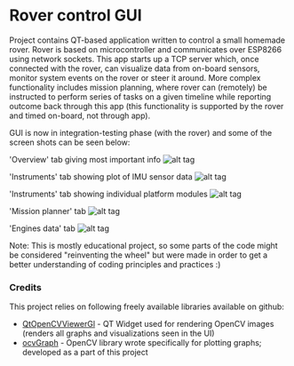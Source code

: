 # Rover control GUI

Project contains QT-based application written to control a small homemade rover. Rover is based on microcontroller and communicates over ESP8266 using network sockets. This app starts up a TCP server which, once connected with the rover, can visualize data from on-board sensors, monitor system events on the rover or steer it around. More complex functionality includes mission planning, where rover can (remotely) be instructed to perform series of tasks on a given timeline while reporting outcome back through this app (this functionality is supported by the rover and timed on-board, not through app).

GUI is now in integration-testing phase (with the rover) and some of the screen shots can be seen below:


'Overview' tab giving most important info
![alt tag](https://hsr.duckdns.org/images/roverGUI/guiOver.png)


'Instruments' tab showing plot of IMU sensor data
![alt tag](https://hsr.duckdns.org/images/roverGUI/guiInstr.png)


'Instruments' tab showing individual platform modules
![alt tag](https://hsr.duckdns.org/images/roverGUI/guiPlat.png)


'Mission planner' tab
![alt tag](https://hsr.duckdns.org/images/roverGUI/guiMiss.png)

'Engines data' tab
![alt tag](https://hsr.duckdns.org/images/roverGUI/guiEng.png)


Note: This is mostly educational project, so some parts of the code might be considered "reinventing the wheel" but were made in order to get a better understanding of coding principles and practices :)

### Credits
This project relies on following freely available libraries available on github:
 * [QtOpenCVViewerGl](https://github.com/Myzhar/QtOpenCVViewerGl) - QT Widget used for rendering OpenCV images (renders all graphs and visualizations seen in the UI)
 * [ocvGraph](https://github.com/vedranMv/ocvGraph) - OpenCV library wrote specifically for plotting graphs; developed as a part of this project
